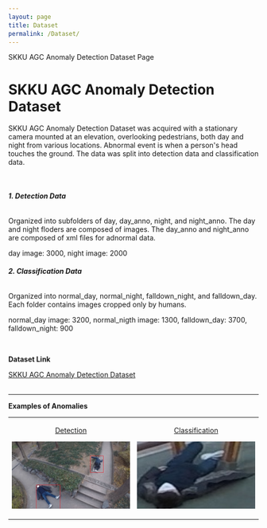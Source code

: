 ```yaml
---
layout: page
title: Dataset
permalink: /Dataset/
---
```


<p> SKKU AGC Anomaly Detection Dataset Page</p>

<h1 class="page-title">SKKU AGC Anomaly Detection Dataset</h1>
  <p>SKKU AGC Anomaly Detection Dataset was acquired with a stationary camera mounted at an elevation, overlooking pedestrians, both day and night from various locations. Abnormal event is when a person's head touches the ground. The data was split into detection data and classification data.<p><br>
  
<h6><b>1. Detection Data</b></h6>
  <p>Organized into subfolders of day, day_anno, night, and night_anno. The day and night floders are composed of images. The day_anno and night_anno are composed of xml files for adnormal data.</p>
  <p>day image: 3000, night image: 2000</p>

<h6><b>2. Classification Data</b></h6>
  <p>Organized into normal_day, normal_night, falldown_night, and falldown_day. Each folder contains images cropped only by humans.</p>
  <p>normal_day image: 3200, normal_nigth image: 1300, falldown_day: 3700, falldown_night: 900</p>
  <br>
<p><b>Dataset Link</b></p>
  <a href="https://drive.google.com/drive/folders/1JfEMxKb70GSEEUKMBqr62UFOsMbpPK8s?usp=sharing">SKKU AGC Anomaly Detection Dataset</a><br><br>
<hr>
<p><b>Examples of Anomalies</b></p>
<table>
  <tr>
    <td width="50%" valign=top>
      <p align=center style='margin-top:12.0pt; margin-botton:6.0pt'><u>Detection</u></p>
      <p align=center><img border=0 width=240 height=135 src="/img/AGC_detection.jpg"></p>
    </td>
    <td width="50%" valign=top>
      <p align=center style='margin-top:12.0pt; margin-botton:6.0pt'><u>Classification</u></p>
      <p align=center><img border=0 width=240 height=135 src="/img/AGC_classification.jpg"></p>
    </td>
  </tr>
</table>
